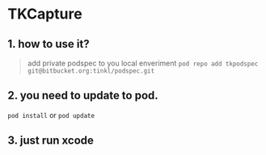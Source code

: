 TKCapture
=========

## 1. how to use it?
> add private podspec to you local enveriment
`pod repo add tkpodspec git@bitbucket.org:tinkl/podspec.git`

## 2. you need to update to pod.
`pod install` or `pod update`

## 3. just run xcode

